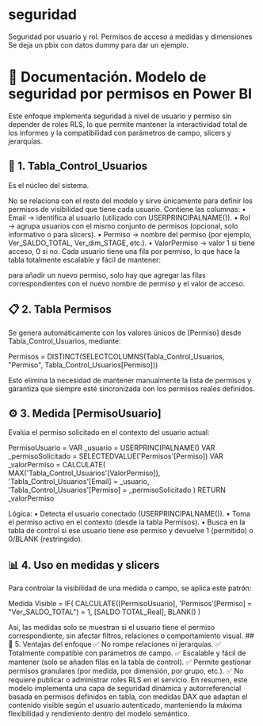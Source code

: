 # seguridad
Seguridad por usuario y rol. Permisos de acceso a medidas y dimensiones
Se deja un pbix con datos dummy para dar un ejemplo.

# 🧩 Documentación. Modelo de seguridad por permisos en Power BI
Este enfoque implementa seguridad a nivel de usuario y permiso sin depender de roles RLS, lo que permite mantener la interactividad total de los informes y la compatibilidad con parámetros de campo, slicers y jerarquías.
## 🧱 1. Tabla_Control_Usuarios
Es el núcleo del sistema.

No se relaciona con el resto del modelo y sirve únicamente para definir los permisos de visibilidad que tiene cada usuario.
Contiene las columnas:
• Email → identifica al usuario (utilizado con USERPRINCIPALNAME()).
• Rol → agrupa usuarios con el mismo conjunto de permisos (opcional, solo informativo o para slicers).
• Permiso → nombre del permiso (por ejemplo, Ver_SALDO_TOTAL, Ver_dim_STAGE, etc.).
• ValorPermiso → valor 1 si tiene acceso, 0 si no.
Cada usuario tiene una fila por permiso, lo que hace la tabla totalmente escalable y fácil de mantener:

para añadir un nuevo permiso, solo hay que agregar las filas correspondientes con el nuevo nombre de permiso y el valor de acceso.
## 📋 2. Tabla Permisos
Se genera automáticamente con los valores únicos de [Permiso] desde Tabla_Control_Usuarios, mediante:

Permisos = DISTINCT(SELECTCOLUMNS(Tabla_Control_Usuarios, "Permiso", Tabla_Control_Usuarios[Permiso]))

Esto elimina la necesidad de mantener manualmente la lista de permisos y garantiza que siempre esté sincronizada con los permisos reales definidos.
## ⚙️ 3. Medida [PermisoUsuario]
Evalúa el permiso solicitado en el contexto del usuario actual:

PermisoUsuario =
VAR _usuario = USERPRINCIPALNAME()
VAR _permisoSolicitado = SELECTEDVALUE('Permisos'[Permiso])
VAR _valorPermiso =
    CALCULATE(
        MAX('Tabla_Control_Usuarios'[ValorPermiso]),
        'Tabla_Control_Usuarios'[Email] = _usuario,
        'Tabla_Control_Usuarios'[Permiso] = _permisoSolicitado
    )
RETURN
    _valorPermiso

Lógica:
• Detecta el usuario conectado (USERPRINCIPALNAME()).
• Toma el permiso activo en el contexto (desde la tabla Permisos).
• Busca en la tabla de control si ese usuario tiene ese permiso y devuelve 1 (permitido) o 0/BLANK (restringido).
## 📊 4. Uso en medidas y slicers
Para controlar la visibilidad de una medida o campo, se aplica este patrón:

Medida Visible =
IF(
    CALCULATE([PermisoUsuario], 'Permisos'[Permiso] = "Ver_SALDO_TOTAL") = 1,
    [SALDO TOTAL_Real],
    BLANK()
)

Así, las medidas solo se muestran si el usuario tiene el permiso correspondiente, sin afectar filtros, relaciones o comportamiento visual.
##🧠 5. Ventajas del enfoque
✅ No rompe relaciones ni jerarquías.
✅ Totalmente compatible con parámetros de campo.
✅ Escalable y fácil de mantener (solo se añaden filas en la tabla de control).
✅ Permite gestionar permisos granulares (por medida, por dimensión, por grupo, etc.).
✅ No requiere publicar o administrar roles RLS en el servicio.
En resumen, este modelo implementa una capa de seguridad dinámica y autorreferencial basada en permisos definidos en tabla, con medidas DAX que adaptan el contenido visible según el usuario autenticado, manteniendo la máxima flexibilidad y rendimiento dentro del modelo semántico.
